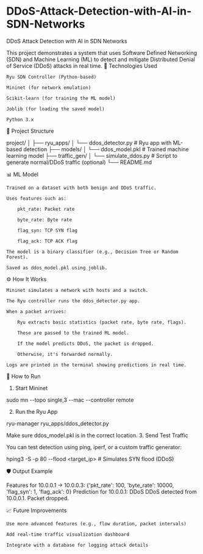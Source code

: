 # DDoS-Attack-Detection-with-AI-in-SDN-Networks

DDoS Attack Detection with AI in SDN Networks

This project demonstrates a system that uses Software Defined Networking (SDN) and Machine Learning (ML) to detect and mitigate Distributed Denial of Service (DDoS) attacks in real time.
🔧 Technologies Used

    Ryu SDN Controller (Python-based)

    Mininet (for network emulation)

    Scikit-learn (for training the ML model)

    Joblib (for loading the saved model)

    Python 3.x

📁 Project Structure

project/
│
├── ryu_apps/
│   └── ddos_detector.py       # Ryu app with ML-based detection
├── models/
│   └── ddos_model.pkl         # Trained machine learning model
├── traffic_gen/
│   └── simulate_ddos.py       # Script to generate normal/DDoS traffic (optional)
└── README.md

📊 ML Model

    Trained on a dataset with both benign and DDoS traffic.

    Uses features such as:

        pkt_rate: Packet rate

        byte_rate: Byte rate

        flag_syn: TCP SYN flag

        flag_ack: TCP ACK flag

    The model is a binary classifier (e.g., Decision Tree or Random Forest).

    Saved as ddos_model.pkl using joblib.

⚙️ How It Works

    Mininet simulates a network with hosts and a switch.

    The Ryu controller runs the ddos_detector.py app.

    When a packet arrives:

        Ryu extracts basic statistics (packet rate, byte rate, flags).

        These are passed to the trained ML model.

        If the model predicts DDoS, the packet is dropped.

        Otherwise, it's forwarded normally.

    Logs are printed in the terminal showing predictions in real time.

🧪 How to Run
1. Start Mininet

sudo mn --topo single,3 --mac --controller remote

2. Run the Ryu App

ryu-manager ryu_apps/ddos_detector.py

Make sure ddos_model.pkl is in the correct location.
3. Send Test Traffic

You can test detection using ping, iperf, or a custom traffic generator:

hping3 -S -p 80 --flood <target_ip>   # Simulates SYN flood (DDoS)

🛡️ Output Example

Features for 10.0.0.1 -> 10.0.0.3: {'pkt_rate': 100, 'byte_rate': 10000, 'flag_syn': 1, 'flag_ack': 0}
Prediction for 10.0.0.1: DDoS
DDoS detected from 10.0.0.1. Packet dropped.

📈 Future Improvements

    Use more advanced features (e.g., flow duration, packet intervals)

    Add real-time traffic visualization dashboard

    Integrate with a database for logging attack details
